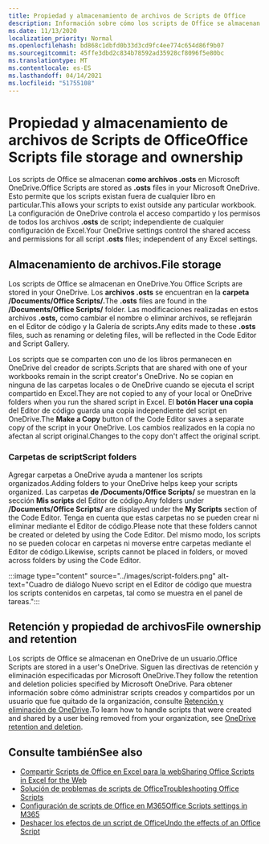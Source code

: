 ```yaml
---
title: Propiedad y almacenamiento de archivos de Scripts de Office
description: Información sobre cómo los scripts de Office se almacenan en Microsoft OneDrive y se transfieren entre propietarios.
ms.date: 11/13/2020
localization_priority: Normal
ms.openlocfilehash: bd868c1dbfd0b33d3cd9fc4ee774c654d86f9b07
ms.sourcegitcommit: 45ffe3dbd2c834b78592ad35928cf8096f5e80bc
ms.translationtype: MT
ms.contentlocale: es-ES
ms.lasthandoff: 04/14/2021
ms.locfileid: "51755108"
---
```

# <a name="office-scripts-file-storage-and-ownership"></a><span data-ttu-id="ccfe6-103">Propiedad y almacenamiento de archivos de Scripts de Office</span><span class="sxs-lookup"><span data-stu-id="ccfe6-103">Office Scripts file storage and ownership</span></span>

<span data-ttu-id="ccfe6-104">Los scripts de Office se almacenan **como archivos .osts** en Microsoft OneDrive.</span><span class="sxs-lookup"><span data-stu-id="ccfe6-104">Office Scripts are stored as **.osts** files in your Microsoft OneDrive.</span></span> <span data-ttu-id="ccfe6-105">Esto permite que los scripts existan fuera de cualquier libro en particular.</span><span class="sxs-lookup"><span data-stu-id="ccfe6-105">This allows your scripts to exist outside any particular workbook.</span></span> <span data-ttu-id="ccfe6-106">La configuración de OneDrive controla el acceso compartido y los permisos de todos los archivos **.osts** de script; independiente de cualquier configuración de Excel.</span><span class="sxs-lookup"><span data-stu-id="ccfe6-106">Your OneDrive settings control the shared access and permissions for all script **.osts** files; independent of any Excel settings.</span></span>

## <a name="file-storage"></a><span data-ttu-id="ccfe6-107">Almacenamiento de archivos.</span><span class="sxs-lookup"><span data-stu-id="ccfe6-107">File storage</span></span>

<span data-ttu-id="ccfe6-108">Los scripts de Office se almacenan en OneDrive.</span><span class="sxs-lookup"><span data-stu-id="ccfe6-108">You Office Scripts are stored in your OneDrive.</span></span> <span data-ttu-id="ccfe6-109">Los **archivos .osts** se encuentran en la **carpeta /Documents/Office Scripts/.**</span><span class="sxs-lookup"><span data-stu-id="ccfe6-109">The **.osts** files are found in the **/Documents/Office Scripts/** folder.</span></span> <span data-ttu-id="ccfe6-110">Las modificaciones realizadas en estos archivos **.osts,** como cambiar el nombre o eliminar archivos, se reflejarán en el Editor de código y la Galería de scripts.</span><span class="sxs-lookup"><span data-stu-id="ccfe6-110">Any edits made to these **.osts** files, such as renaming or deleting files, will be reflected in the Code Editor and Script Gallery.</span></span>

<span data-ttu-id="ccfe6-111">Los scripts que se comparten con uno de los libros permanecen en OneDrive del creador de scripts.</span><span class="sxs-lookup"><span data-stu-id="ccfe6-111">Scripts that are shared with one of your workbooks remain in the script creator's OneDrive.</span></span> <span data-ttu-id="ccfe6-112">No se copian en ninguna de las carpetas locales o de OneDrive cuando se ejecuta el script compartido en Excel.</span><span class="sxs-lookup"><span data-stu-id="ccfe6-112">They are not copied to any of your local or OneDrive folders when you run the shared script in Excel.</span></span> <span data-ttu-id="ccfe6-113">El **botón Hacer una copia** del Editor de código guarda una copia independiente del script en OneDrive.</span><span class="sxs-lookup"><span data-stu-id="ccfe6-113">The **Make a Copy** button of the Code Editor saves a separate copy of the script in your OneDrive.</span></span> <span data-ttu-id="ccfe6-114">Los cambios realizados en la copia no afectan al script original.</span><span class="sxs-lookup"><span data-stu-id="ccfe6-114">Changes to the copy don't affect the original script.</span></span>

### <a name="script-folders"></a><span data-ttu-id="ccfe6-115">Carpetas de script</span><span class="sxs-lookup"><span data-stu-id="ccfe6-115">Script folders</span></span>

<span data-ttu-id="ccfe6-116">Agregar carpetas a OneDrive ayuda a mantener los scripts organizados.</span><span class="sxs-lookup"><span data-stu-id="ccfe6-116">Adding folders to your OneDrive helps keep your scripts organized.</span></span> <span data-ttu-id="ccfe6-117">Las carpetas **de /Documents/Office Scripts/** se muestran en la sección **Mis scripts** del Editor de código.</span><span class="sxs-lookup"><span data-stu-id="ccfe6-117">Any folders under **/Documents/Office Scripts/** are displayed under the **My Scripts** section of the Code Editor.</span></span> <span data-ttu-id="ccfe6-118">Tenga en cuenta que estas carpetas no se pueden crear ni eliminar mediante el Editor de código.</span><span class="sxs-lookup"><span data-stu-id="ccfe6-118">Please note that these folders cannot be created or deleted by using the Code Editor.</span></span> <span data-ttu-id="ccfe6-119">Del mismo modo, los scripts no se pueden colocar en carpetas ni moverse entre carpetas mediante el Editor de código.</span><span class="sxs-lookup"><span data-stu-id="ccfe6-119">Likewise, scripts cannot be placed in folders, or moved across folders by using the Code Editor.</span></span>

:::image type="content" source="../images/script-folders.png" alt-text="Cuadro de diálogo Nuevo script en el Editor de código que muestra los scripts contenidos en carpetas, tal como se muestra en el panel de tareas.":::

## <a name="file-ownership-and-retention"></a><span data-ttu-id="ccfe6-121">Retención y propiedad de archivos</span><span class="sxs-lookup"><span data-stu-id="ccfe6-121">File ownership and retention</span></span>

<span data-ttu-id="ccfe6-122">Los scripts de Office se almacenan en OneDrive de un usuario.</span><span class="sxs-lookup"><span data-stu-id="ccfe6-122">Office Scripts are stored in a user's OneDrive.</span></span> <span data-ttu-id="ccfe6-123">Siguen las directivas de retención y eliminación especificadas por Microsoft OneDrive.</span><span class="sxs-lookup"><span data-stu-id="ccfe6-123">They follow the retention and deletion policies specified by Microsoft OneDrive.</span></span> <span data-ttu-id="ccfe6-124">Para obtener información sobre cómo administrar scripts creados y compartidos por un usuario que fue quitado de la organización, consulte [Retención y eliminación de OneDrive](/onedrive/retention-and-deletion).</span><span class="sxs-lookup"><span data-stu-id="ccfe6-124">To learn how to handle scripts that were created and shared by a user being removed from your organization, see [OneDrive retention and deletion](/onedrive/retention-and-deletion).</span></span>

## <a name="see-also"></a><span data-ttu-id="ccfe6-125">Consulte también</span><span class="sxs-lookup"><span data-stu-id="ccfe6-125">See also</span></span>

- [<span data-ttu-id="ccfe6-126">Compartir Scripts de Office en Excel para la web</span><span class="sxs-lookup"><span data-stu-id="ccfe6-126">Sharing Office Scripts in Excel for the Web</span></span>](https://support.microsoft.com/office/sharing-office-scripts-in-excel-for-the-web-226eddbc-3a44-4540-acfe-fccda3d1122b)
- [<span data-ttu-id="ccfe6-127">Solución de problemas de scripts de Office</span><span class="sxs-lookup"><span data-stu-id="ccfe6-127">Troubleshooting Office Scripts</span></span>](../testing/troubleshooting.md)
- [<span data-ttu-id="ccfe6-128">Configuración de scripts de Office en M365</span><span class="sxs-lookup"><span data-stu-id="ccfe6-128">Office Scripts settings in M365</span></span>](https://support.office.com/article/office-scripts-settings-in-m365-19d3c51a-6ca2-40ab-978d-60fa49554dcf)
- [<span data-ttu-id="ccfe6-129">Deshacer los efectos de un script de Office</span><span class="sxs-lookup"><span data-stu-id="ccfe6-129">Undo the effects of an Office Script</span></span>](../testing/undo.md)
